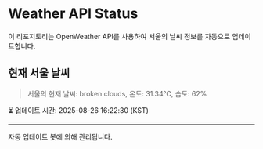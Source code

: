 
# Weather API Status

이 리포지토리는 OpenWeather API를 사용하여 서울의 날씨 정보를 자동으로 업데이트합니다.

## 현재 서울 날씨
> 서울의 현재 날씨: broken clouds, 온도: 31.34°C, 습도: 62%

⏳ 업데이트 시간: 2025-08-26 16:22:30 (KST)

---
자동 업데이트 봇에 의해 관리됩니다.

